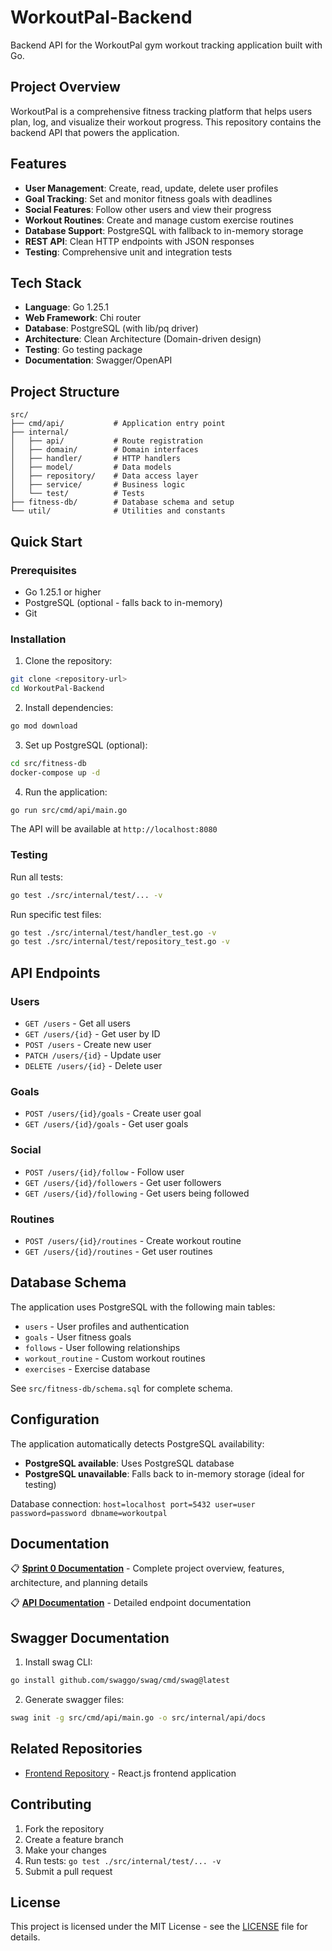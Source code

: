 # WorkoutPal-Backend

Backend API for the WorkoutPal gym workout tracking application built with Go.

## Project Overview

WorkoutPal is a comprehensive fitness tracking platform that helps users plan, log, and visualize their workout progress. This repository contains the backend API that powers the application.

## Features

- **User Management**: Create, read, update, delete user profiles
- **Goal Tracking**: Set and monitor fitness goals with deadlines
- **Social Features**: Follow other users and view their progress
- **Workout Routines**: Create and manage custom exercise routines
- **Database Support**: PostgreSQL with fallback to in-memory storage
- **REST API**: Clean HTTP endpoints with JSON responses
- **Testing**: Comprehensive unit and integration tests

## Tech Stack

- **Language**: Go 1.25.1
- **Web Framework**: Chi router
- **Database**: PostgreSQL (with lib/pq driver)
- **Architecture**: Clean Architecture (Domain-driven design)
- **Testing**: Go testing package
- **Documentation**: Swagger/OpenAPI

## Project Structure

```
src/
├── cmd/api/           # Application entry point
├── internal/
│   ├── api/           # Route registration
│   ├── domain/        # Domain interfaces
│   ├── handler/       # HTTP handlers
│   ├── model/         # Data models
│   ├── repository/    # Data access layer
│   ├── service/       # Business logic
│   └── test/          # Tests
├── fitness-db/        # Database schema and setup
└── util/              # Utilities and constants
```

## Quick Start

### Prerequisites

- Go 1.25.1 or higher
- PostgreSQL (optional - falls back to in-memory)
- Git

### Installation

1. Clone the repository:
```bash
git clone <repository-url>
cd WorkoutPal-Backend
```

2. Install dependencies:
```bash
go mod download
```

3. Set up PostgreSQL (optional):
```bash
cd src/fitness-db
docker-compose up -d
```

4. Run the application:
```bash
go run src/cmd/api/main.go
```

The API will be available at `http://localhost:8080`

### Testing

Run all tests:
```bash
go test ./src/internal/test/... -v
```

Run specific test files:
```bash
go test ./src/internal/test/handler_test.go -v
go test ./src/internal/test/repository_test.go -v
```

## API Endpoints

### Users
- `GET /users` - Get all users
- `GET /users/{id}` - Get user by ID
- `POST /users` - Create new user
- `PATCH /users/{id}` - Update user
- `DELETE /users/{id}` - Delete user

### Goals
- `POST /users/{id}/goals` - Create user goal
- `GET /users/{id}/goals` - Get user goals

### Social
- `POST /users/{id}/follow` - Follow user
- `GET /users/{id}/followers` - Get user followers
- `GET /users/{id}/following` - Get users being followed

### Routines
- `POST /users/{id}/routines` - Create workout routine
- `GET /users/{id}/routines` - Get user routines

## Database Schema

The application uses PostgreSQL with the following main tables:
- `users` - User profiles and authentication
- `goals` - User fitness goals
- `follows` - User following relationships
- `workout_routine` - Custom workout routines
- `exercises` - Exercise database

See `src/fitness-db/schema.sql` for complete schema.

## Configuration

The application automatically detects PostgreSQL availability:
- **PostgreSQL available**: Uses PostgreSQL database
- **PostgreSQL unavailable**: Falls back to in-memory storage (ideal for testing)

Database connection: `host=localhost port=5432 user=user password=password dbname=workoutpal`

## Documentation

📋 **[Sprint 0 Documentation](./sprint0.md)** - Complete project overview, features, architecture, and planning details

📋 **[API Documentation](./support_files/Endpoint%20Documentation.md)** - Detailed endpoint documentation

## Swagger Documentation

1. Install swag CLI:
```bash
go install github.com/swaggo/swag/cmd/swag@latest
```

2. Generate swagger files:
```bash
swag init -g src/cmd/api/main.go -o src/internal/api/docs
```

## Related Repositories

- [Frontend Repository](https://github.com/Onyelechie/WorkoutPal-Frontend) - React.js frontend application

## Contributing

1. Fork the repository
2. Create a feature branch
3. Make your changes
4. Run tests: `go test ./src/internal/test/... -v`
5. Submit a pull request

## License

This project is licensed under the MIT License - see the [LICENSE](LICENSE) file for details.